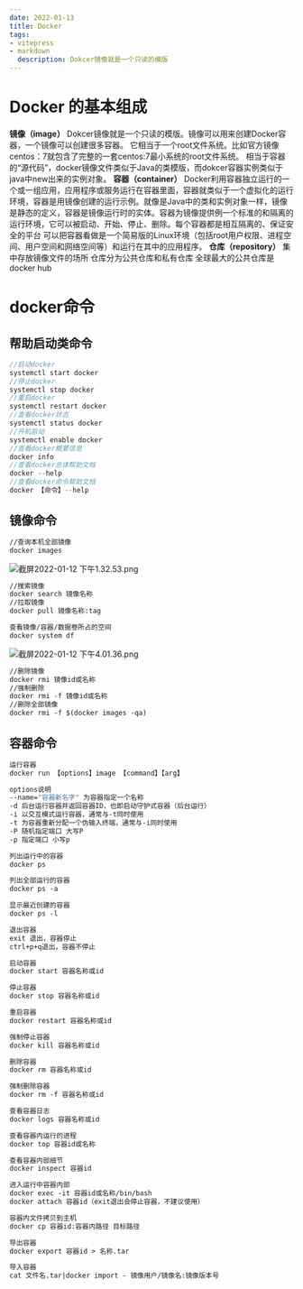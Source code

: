 ```yaml
---
date: 2022-01-13
title: Docker
tags:
- vitepress
- markdown
  description: Dokcer镜像就是一个只读的模版
---
```



# Docker 的基本组成
**镜像（image）**
Dokcer镜像就是一个只读的模版。镜像可以用来创建Docker容器，一个镜像可以创建很多容器。
它相当于一个root文件系统。比如官方镜像centos：7就包含了完整的一套centos:7最小系统的root文件系统。
相当于容器的“源代码”，docker镜像文件类似于Java的类模版，而dokcer容器实例类似于java中new出来的实例对象。
**容器（container）**
Docker利用容器独立运行的一个或一组应用，应用程序或服务运行在容器里面，容器就类似于一个虚拟化的运行环境，容器是用镜像创建的运行示例。就像是Java中的类和实例对象一样，镜像是静态的定义，容器是镜像运行时的实体。容器为镜像提供例一个标准的和隔离的运行环境，它可以被启动、开始、停止、删除。每个容器都是相互隔离的、保证安全的平台
可以把容器看做是一个简易版的Linux环境（包括root用户权限、进程空间、用户空间和网络空间等）和运行在其中的应用程序。
**仓库（repository）**
集中存放镜像文件的场所
仓库分为公共仓库和私有仓库
全球最大的公共仓库是docker hub
# docker命令
## 帮助启动类命令
```java
//启动docker
systemctl start docker
//停止docker
systemctl stop docker
//重启docker
systemctl restart docker
//查看docker状态
systemctl status docker
//开机启动
systemctl enable docker
//查看docker概要信息
docker info
//查看docker总体帮助文档
docker --help
//查看docker命令帮助文档
docker 【命令】--help

```
## 镜像命令
```dockerfile
//查询本机全部镜像
docker images
```
![截屏2022-01-12 下午1.32.53.png](https://cdn.nlark.com/yuque/0/2022/png/25635684/1641965580913-42f97d71-0072-4894-89e8-ac430c25db03.png#clientId=u770d0cbd-2984-4&crop=0&crop=0&crop=1&crop=1&from=drop&id=u8614c81a&margin=%5Bobject%20Object%5D&name=%E6%88%AA%E5%B1%8F2022-01-12%20%E4%B8%8B%E5%8D%881.32.53.png&originHeight=222&originWidth=1316&originalType=binary&ratio=1&rotation=0&showTitle=false&size=175517&status=done&style=none&taskId=u2e96953a-1301-45fc-97c0-9ba14c0cb89&title=)
```dockerfile
//搜索镜像
docker search 镜像名称
//拉取镜像
docker pull 镜像名称:tag
```
```dockerfile
查看镜像/容器/数据卷所占的空间
docker system df
```
![截屏2022-01-12 下午4.01.36.png](https://cdn.nlark.com/yuque/0/2022/png/25635684/1641974516929-d8dcd8ea-f54f-4ee4-9868-78009ea2c482.png#clientId=u770d0cbd-2984-4&crop=0&crop=0&crop=1&crop=1&from=drop&id=u82e13b6a&margin=%5Bobject%20Object%5D&name=%E6%88%AA%E5%B1%8F2022-01-12%20%E4%B8%8B%E5%8D%884.01.36.png&originHeight=222&originWidth=1316&originalType=binary&ratio=1&rotation=0&showTitle=false&size=143392&status=done&style=none&taskId=u545c6dfc-c199-4784-9de2-81abf509767&title=)
```dockerfile
//删除镜像
docker rmi 镜像id或名称
//强制删除
docker rmi -f 镜像id或名称
//删除全部镜像
docker rmi -f $(docker images -qa)
```
## 容器命令
```dockerfile
运行容器
docker run 【options】image 【command】【arg】

options说明
--name="容器新名字" 为容器指定一个名称
-d 后台运行容器并返回容器ID，也即启动守护式容器（后台运行）
-i 以交互模式运行容器，通常与-t同时使用
-t 为容器重新分配一个伪输入终端，通常与-i同时使用
-P 随机指定端口 大写P
-p 指定端口 小写p

列出运行中的容器
docker ps

列出全部运行的容器
docker ps -a

显示最近创建的容器
docker ps -l

退出容器
exit 退出，容器停止
ctrl+p+q退出，容器不停止

启动容器
docker start 容器名称或id

停止容器
docker stop 容器名称或id

重启容器
docker restart 容器名称或id

强制停止容器
docker kill 容器名称或id

删除容器
docker rm 容器名称或id

强制删除容器
docker rm -f 容器名称或id

查看容器日志
docker logs 容器名称或id

查看容器内运行的进程
docker top 容器id或名称

查看容器内部细节
docker inspect 容器id

进入运行中容器内部
docker exec -it 容器id或名称/bin/bash
docker attach 容器id（exit退出会停止容器，不建议使用）

容器内文件拷贝到主机
docker cp 容器id:容器内路径 目标路径

导出容器
docker export 容器id > 名称.tar

导入容器
cat 文件名.tar|docker import - 镜像用户/镜像名:镜像版本号
```



